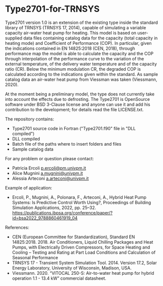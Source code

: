 # Type2701-for-TRNSYS
Type2701 version 1.0 is an extension of the existing type inside the standard library of TRNSYS (TRNSYS 17, 2014), capable of simulating a variable capacity air-water heat pump for heating.
This model is based on user-supplied data files containing catalog data for the capacity (total capacity in heating mode) and Coefficient of Performance (COP).
In particular, given the indications contained in EN 14825:2018 (CEN, 2018), through performance map the model is able to calculate the capacity and the COP through interpolation of the performance curve to the variation of the external temperature, of the delivery water temperature and of the capacity ratio (CR). Below the minimum modulation CR, the degraded COP is calculated according to the indications given within the standard.
As sample catalog data an air-water heat pump from Viessman was taken (Viessmann, 2020).

At the moment being a preliminary model, the type does not currently take into account the effects due to defrosting.
The Type2701 is OpenSource software under BSD 3-Clause license and anyone can use it and add his contribution to the development; for details read the file LICENSE.txt.

The repository contains:
-	Type2701 source code in Fortran ("Type2701.f90" file in "DLL compiled")
-	DLL compiled
-	Batch file of the paths where to insert folders and files
-	Sample catalog data

For any problem or question please contact:
-	Patricia Ercoli p.ercoli@pm.univpm.it
-	Alice Mugnini a.mugnini@univpm.it
-	Alessia Arteconi a.arteconi@univpm.it

Example of application:
- Ercoli, P., Mugnini, A., Polonara, F., Arteconi, A., Hybrid Heat Pump Systems: Is Predictive Control Worth Using?, Proceedings of Building Simulation Applications, 2022, pp. 25–32. https://publications.ibpsa.org/conference/paper/?id=bsa2022_9788860461919_04

References:
- CEN (European Committee for Standardization), Standard EN 14825:2018. 2018. Air Conditioners, Liquid Chilling Packages and Heat Pumps, with Electrically Driven Compressors, for Space Heating and Cooling – Testing and Rating at Part Load Conditions and Calculation of Seasonal Performance
- TRNSYS 17 - Transient System Simulation Tool. 2014. Version 17.2, Solar Energy Laboratory, University of Wisconsin, Madison, USA.
- Viessmann. 2020. “VITOCAL 250-S: Air-to-water heat pump for hybrid operation 1.1 - 13.4 kW” commercial datasheet.
